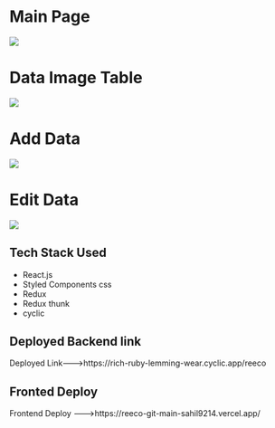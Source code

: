<h1>Main Page</h1>
<img src="https://github.com/masai-course/utkarsh_fw20_1149/assets/106021674/5a4d6f94-e2b0-4ca9-acd3-4bdb5b9063a3" />
<h1>Data Image Table</h1>
<img src='https://github.com/masai-course/utkarsh_fw20_1149/assets/106021674/46114ca9-3410-409f-9597-03eed9b26039' />
<h1>Add Data</h1>
<img src='https://github.com/masai-course/utkarsh_fw20_1149/assets/106021674/b1c7540c-b031-4348-a2bc-320db6d3755f' />
<h1>Edit Data</h1>
<img src='https://github.com/masai-course/utkarsh_fw20_1149/assets/106021674/39676a8d-2619-4b0d-a536-eb9a034868f2' />
<h2>Tech Stack Used</h2>
  <ul>
    <li>React.js</li>
    <li>Styled Components css</li>
    <li>Redux</li>
    <li>Redux thunk</li>
    <li>cyclic </li>
  </ul>
<h2>Deployed Backend link </h2>
<p>Deployed Link--->https://rich-ruby-lemming-wear.cyclic.app/reeco</p>
<h2>Fronted Deploy</h2>
<p>Frontend Deploy --->https://reeco-git-main-sahil9214.vercel.app/</p>
